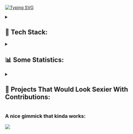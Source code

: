 <div>
    
[![Typing SVG](https://readme-typing-svg.demolab.com?font=Libre+Franklin&color=58a6ff&weight=400&size=17&background=7DCAFF00&duration=1299&multiline=true&center=false&repeat=false&height=135&width=735&lines=Life+is+like+going+the+wrong+way+on+a+moving+sidewalk,;walk...+and+you+stay+put.;In+order+to+get+ahead;You+have+to+HUSTLE!+🏃🏽‍➡️+🏃🏽‍➡️+🏃🏽‍➡️;;-+Casey+Niestat+-)](https://youtu.be/L9VBpbnXhWk?si=8ObrE3ORQ5O7GXPs)

</div>

<details>
<summary><h2>🧰 Tech Stack:</h2></summary>
<div>
    <h4>Primary:</h4>
    <img src="https://github.com/devicons/devicon/blob/master/icons/sass/sass-original.svg" title="SASS" alt="SASS" width="40" height="40"/>&nbsp;
  	<img src="https://github.com/devicons/devicon/blob/master/icons/react/react-original-wordmark.svg" title="React" alt="React" width="40" height="40"/>&nbsp;
 	  <img src="https://github.com/devicons/devicon/blob/master/icons/typescript/typescript-original.svg" title="TypeScript" alt="TypeScript" width="40" height="40"/>&nbsp;
  	<img src="https://github.com/devicons/devicon/blob/master/icons/css3/css3-original.svg"  title="CSS3" alt="CSS" width="40" height="40"/>&nbsp;
  	<img src="https://github.com/devicons/devicon/blob/master/icons/html5/html5-original.svg" title="HTML5" alt="HTML" width="40" height="40"/>&nbsp;
   	<img src="https://github.com/devicons/devicon/blob/master/icons/nodejs/nodejs-original.svg" title="NodeJS" alt="NodeJS" width="40" height="40"/>&nbsp;
    <img src="https://github.com/devicons/devicon/blob/master/icons/express/express-original.svg" title="Express" alt="Express" width="40" height="40"/>&nbsp;
  	<img src="https://github.com/devicons/devicon/blob/master/icons/git/git-original.svg" title="Git" **alt="Git" width="40" height="40"/>&nbsp;
    <img src="https://github.com/devicons/devicon/blob/master/icons/postgresql/postgresql-original.svg" title="PostgreSQL" alt="PostgreSQL" width="40" height="40" />
  <h4>Secondary:</h4>
  	<img src="https://github.com/devicons/devicon/blob/master/icons/mysql/mysql-original-wordmark.svg" title="MySQL"  alt="MySQL" width="40" height="40"/>&nbsp;
    <img src="https://github.com/devicons/devicon/blob/master/icons/amazonwebservices/amazonwebservices-original-wordmark.svg" title="AWS" alt="AWS" width="40" height="40"/>&nbsp;
    <img src="https://github.com/devicons/devicon/blob/master/icons/docker/docker-original-wordmark.svg" title="Docker" alt="Docker" width="40" height="40"/>&nbsp;
  	<img src="https://github.com/devicons/devicon/blob/master/icons/mongodb/mongodb-original-wordmark.svg" title="Mongodb"  alt="Mongodb" width="40" height="40"/>&nbsp;
    <img src="https://github.com/devicons/devicon/blob/master/icons/lodash/lodash-original.svg" title="Lodash" alt="Lodash" width="40" height="40"/>&nbsp;
    <img src="https://github.com/devicons/devicon/blob/master/icons/graphql/graphql-plain.svg" title="GraphQl" alt="GraphQl" width="40" height="40"/>&nbsp;
    <img src="https://github.com/devicons/devicon/blob/master/icons/nextjs/nextjs-original.svg" title="Nextjs" alt="Nextjs" width="40" height="40"/>&nbsp;
    <img src="https://github.com/devicons/devicon/blob/master/icons/svelte/svelte-original.svg" title="Svelte" alt="Svelte" width="40" height="40"/>
		<img src="https://github.com/devicons/devicon/blob/master/icons/nginx/nginx-original.svg" title="Nginx" alt="Nginx" width="40" height="40"/>
</div>
</details>
<details> 
  <summary><h2>📊 Some Statistics:</h2></summary>
  <h3>🥵 | | 🥶 Checkout The Temperature</h3>
  <p>
    <a href="https://github.com/kenshanta/github-readme-streak-stats">
      <!-- Use https://streak-stats.demolab.com or self-host with your own Vercel app - visit https://git.io/streak-stats for instructions -->
      <img title="🔥 Get streak stats for your profile at git.io/streak-stats" alt="kenshanta's streak" src="https://github-readme-streak-stats-9m8ugfa77-denvercoder1.vercel.app/?user=kenshanta&theme=monokai-metallian&hide_border=true"/>
    </a>
  </p>

  <h3>💻 GitHub Profile Statistics</h3>
  <a href="https://github.com/anuraghazra/github-readme-stats"><img alt="kenshanta's Github Statstics" src="https://denvercoder1-github-readme-stats.vercel.app/api/?username=kenshanta&show_icons=true&include_all_commits=true&count_private=true&theme=react&hide_border=true&bg_color=1F222E&title_color=F85D7F&icon_color=F8D866" height="192px"/></a>
  <a href="https://github.com/anuraghazra/github-readme-stats"><img alt="kenshanta's Top Languages" src="https://denvercoder1-github-readme-stats.vercel.app/api/top-langs/?username=kenshanta&langs_count=8&layout=compact&theme=react&hide_border=true&bg_color=1F222E&title_color=F85D7F&icon_color=F8D866&hide=Jupyter%20Notebook,Roff" height="192px"/></a>
  <br/>

<a href="https://github.com/ashutosh00710/github-readme-activity-graph"><img alt="Kenshanta's Activity Graph" src="https://github-readme-activity-graph.vercel.app/graph/?username=kenshanta&bg_color=1F222E&color=F8D866&line=F85D7F&point=FFFFFF&hide_border=true" /></a>

  <h3>⚡ Recent GitHub Activity</h3>

  <!--START_SECTION:activity-->

1. ❗ Opened issue [#85152](https://github.com/firstcontributions/first-contributions/issues/85152) in [firstcontributions/first-contributions](https://github.com/firstcontributions/first-contributions)
2. 🗣 Commented on [#12798](https://github.com/zed-industries/zed/issues/12798#issuecomment-2156656941) in [zed-industries/zed](https://github.com/zed-industries/zed)
3. 🗣 Commented on [#323](https://github.com/LeCoupa/awesome-cheatsheets/issues/323#issuecomment-2156006096) in [LeCoupa/awesome-cheatsheets](https://github.com/LeCoupa/awesome-cheatsheets)
4. ❗ Opened issue [#12798](https://github.com/zed-industries/zed/issues/12798) in [zed-industries/zed](https://github.com/zed-industries/zed)
   <!--END_SECTION:activity-->
   </details>

<details> 
  <summary><h2>💄 Projects That Would Look Sexier With Contributions:</h2></summary>
    * <i>Check the TODO section in the README.md for the selected project(s)</i>
    <h3>
    <a href="https://github.com/kenshanta/contactz?tab=readme-ov-file#-todo">
     👤 Contactz
    </a>
        </h3>
      <li>
          A startup specializing in providing robust - dashboard like - contacts list. Project Built with ReactJs & Bootstrap
      </li> 
   </details>

### A nice gimmick that kinda works:

![](https://komarev.com/ghpvc/?username=kenshanta&color=orange&style=for-the-badge)
